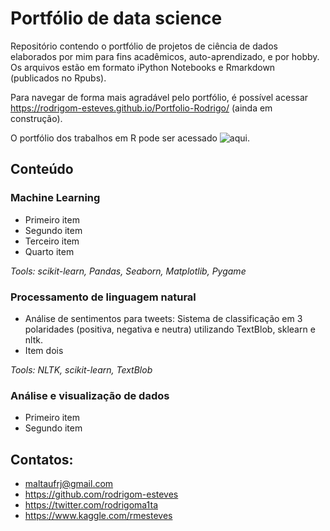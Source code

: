 # Portfólio de data science

Repositório contendo o portfólio de projetos de ciência de dados elaborados por mim para fins acadêmicos, auto-aprendizado, e por hobby. Os arquivos estão em formato iPython Notebooks e Rmarkdown (publicados no Rpubs).

Para navegar de forma mais agradável pelo portfólio, é possível acessar https://rodrigom-esteves.github.io/Portfolio-Rodrigo/ (ainda em construção).

O portfólio dos trabalhos em R pode ser acessado ![aqui](https://rpubs.com/RodrigoMEsteves).

## Conteúdo

### Machine Learning
- Primeiro item
- Segundo item
- Terceiro item
- Quarto item

*Tools: scikit-learn, Pandas, Seaborn, Matplotlib, Pygame*

### Processamento de linguagem natural
- Análise de sentimentos para tweets: Sistema de classificação em 3 polaridades (positiva, negativa e neutra) utilizando TextBlob, sklearn e nltk.
- Item dois

*Tools: NLTK, scikit-learn, TextBlob*

### Análise e visualização de dados
- Primeiro item
- Segundo item


## Contatos:
* maltaufrj@gmail.com
* https://github.com/rodrigom-esteves
* https://twitter.com/rodrigoma1ta
* https://www.kaggle.com/rmesteves
